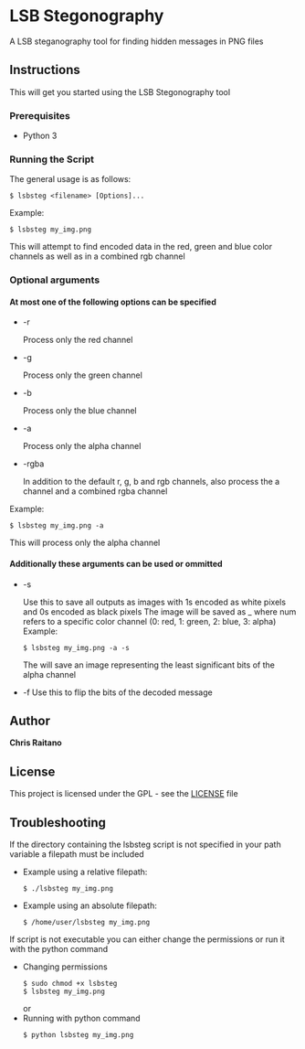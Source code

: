 # LSB Stegonography
A LSB  steganography tool for finding hidden messages in PNG files

## Instructions
This will get you started using the LSB Stegonography tool

### Prerequisites
* Python 3

### Running the Script
The general usage is as follows:
```
$ lsbsteg <filename> [Options]...
```
Example: 
```
$ lsbsteg my_img.png
```
This will attempt to find encoded data in the red, green and blue color channels as well as in a combined rgb channel

### Optional arguments
#### At most one of the following options can be specified

* -r

  Process only the red channel
* -g

  Process only the green channel
* -b

  Process only the blue channel
* -a

  Process only the alpha channel
* -rgba

  In addition to the default r, g, b and rgb channels, also process the a channel and a combined rgba channel

Example:
```
$ lsbsteg my_img.png -a
```
This will process only the alpha channel
#### Additionally these arguments can be used or ommitted
* -s
 
  Use this to save all outputs as images with 1s encoded as white pixels and 0s encoded as black pixels
  The image will be saved as <num>_<filename> where num refers to a specific color channel (0: red, 1: green, 2: blue, 3: alpha)
  Example:
  ```
  $ lsbsteg my_img.png -a -s
  ```  
  The will save an image representing the least significant bits of the alpha channel
* -f
  Use this to flip the bits of the decoded message
  
## Author
**Chris Raitano**

## License
This project is licensed under the GPL - see the [LICENSE](LICENSE) file

## Troubleshooting
If the directory containing the lsbsteg script is not specified in your path variable a filepath must be included
* Example using a relative filepath:
  ```
  $ ./lsbsteg my_img.png
  ```
* Example using an absolute filepath:
  ```
  $ /home/user/lsbsteg my_img.png
  ```
If script is not executable you can either change the permissions or run it with the python command
* Changing permissions
  ```
  $ sudo chmod +x lsbsteg
  $ lsbsteg my_img.png
  ```
  or
* Running with python command
  ```
  $ python lsbsteg my_img.png
  ```
